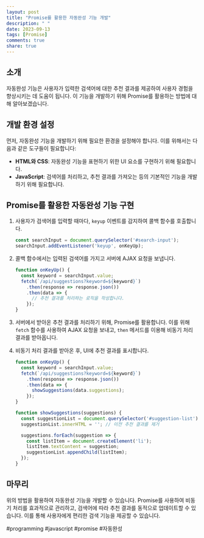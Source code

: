 ```yaml
---
layout: post
title: "Promise를 활용한 자동완성 기능 개발"
description: " "
date: 2023-09-13
tags: [Promise]
comments: true
share: true
---
```


## 소개

자동완성 기능은 사용자가 입력한 검색어에 대한 추천 결과를 제공하여 사용자 경험을 향상시키는 데 도움이 됩니다. 이 기능을 개발하기 위해 Promise를 활용하는 방법에 대해 알아보겠습니다.

## 개발 환경 설정

먼저, 자동완성 기능을 개발하기 위해 필요한 환경을 설정해야 합니다. 이를 위해서는 다음과 같은 도구들이 필요합니다:

- **HTML와 CSS**: 자동완성 기능을 표현하기 위한 UI 요소를 구현하기 위해 필요합니다.
- **JavaScript**: 검색어를 처리하고, 추천 결과를 가져오는 등의 기본적인 기능을 개발하기 위해 필요합니다.

## Promise를 활용한 자동완성 기능 구현

1. 사용자가 검색어를 입력할 때마다, `keyup` 이벤트를 감지하여 콜백 함수를 호출합니다.
   
   ```javascript
   const searchInput = document.querySelector('#search-input');
   searchInput.addEventListener('keyup', onKeyUp);
   ```

2. 콜백 함수에서는 입력된 검색어를 가지고 서버에 AJAX 요청을 보냅니다.

   ```javascript
   function onKeyUp() {
     const keyword = searchInput.value;
     fetch(`/api/suggestions?keyword=${keyword}`)
       .then(response => response.json())
       .then(data => {
         // 추천 결과를 처리하는 로직을 작성합니다.
       });
   }
   ```

3. 서버에서 받아온 추천 결과를 처리하기 위해, Promise를 활용합니다. 이를 위해 `fetch` 함수를 사용하여 AJAX 요청을 보내고, `then` 메서드를 이용해 비동기 처리 결과를 받아옵니다.

4. 비동기 처리 결과를 받아온 후, UI에 추천 결과를 표시합니다.

   ```javascript
   function onKeyUp() {
     const keyword = searchInput.value;
     fetch(`/api/suggestions?keyword=${keyword}`)
       .then(response => response.json())
       .then(data => {
         showSuggestions(data.suggestions);
       });
   }

   function showSuggestions(suggestions) {
     const suggestionList = document.querySelector('#suggestion-list');
     suggestionList.innerHTML = ''; // 이전 추천 결과를 제거

     suggestions.forEach(suggestion => {
       const listItem = document.createElement('li');
       listItem.textContent = suggestion;
       suggestionList.appendChild(listItem);
     });
   }
   ```

## 마무리

위의 방법을 활용하여 자동완성 기능을 개발할 수 있습니다. Promise를 사용하여 비동기 처리를 효과적으로 관리하고, 검색어에 따라 추천 결과를 동적으로 업데이트할 수 있습니다. 이를 통해 사용자에게 편리한 검색 기능을 제공할 수 있습니다.

#programming #javascript #promise #자동완성